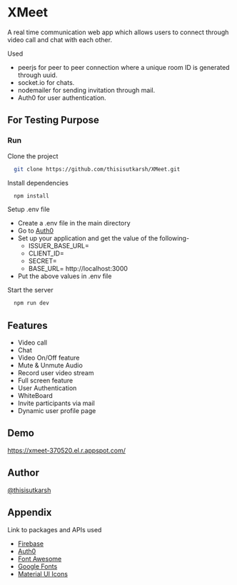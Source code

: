 # XMeet

A real time communication web app which allows users to connect through video call and chat with each other.

Used

- peerjs for peer to peer connection where a unique room ID is generated through uuid.
- socket.io for chats.
- nodemailer for sending invitation through mail.
- Auth0 for user authentication.

## For Testing Purpose

### Run

Clone the project

```bash
  git clone https://github.com/thisisutkarsh/XMeet.git
```

Install dependencies

```bash
  npm install
```

Setup .env file

- Create a .env file in the main directory
- Go to [Auth0](https://auth0.com/docs/quickstart/webapp/express)
- Set up your application and get the value of the following-
  - ISSUER_BASE_URL=
  - CLIENT_ID=
  - SECRET=
  - BASE_URL= http://localhost:3000
- Put the above values in .env file

Start the server

```bash
  npm run dev
```

## Features

- Video call
- Chat
- Video On/Off feature
- Mute & Unmute Audio
- Record user video stream
- Full screen feature
- User Authentication
- WhiteBoard
- Invite participants via mail
- Dynamic user profile page

## Demo

https://xmeet-370520.el.r.appspot.com/

## Author

[@thisisutkarsh](https://github.com/thisisutkarsh)

## Appendix

Link to packages and APIs used

- [Firebase](https://firebase.google.com/)
- [Auth0](https://auth0.com/docs/get-started)
- [Font Awesome](https://fontawesome.com/)
- [Google Fonts](https://fonts.google.com/)
- [Material UI Icons](https://fonts.google.com/icons)
